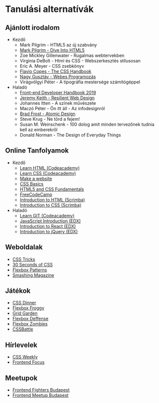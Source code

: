 # Tanulási alternatívák

## Ajánlott irodalom

* Kezdő
  * Mark Pilgrim - HTML5 az új szabvány
  * [Mark Pilgrim - Dive Into HTML5](http://diveintohtml5.info/)
  * Zoe Mickley Gillenwater - Rugalmas webtervekben
  * Virginia DeBolt - Html és CSS - Webszerkesztés stílusosan
  * Eric A. Meyer - CSS zsebkönyv
  * [Flavio Copes - The CSS Handbook](https://pages.convertkit.com/96341da1b1/f37b562c91)
  * [Nagy Gusztáv - Webes Programozás](http://nagygusztav.hu/sites/default/files/csatol/web_programozas_-_szines.pdf)
  * Virágvölgyi Péter - A tipográfia mestersége számítógéppel
* Haladó
  * [Front-end Developer Handbook 2019](https://frontendmasters.com/books/front-end-handbook/2019/)
  * [Jeremy Keith - Resilient Web Design](https://resilientwebdesign.com/)
  * Johannes Itten - A színek művészete
  * Maczó Péter - Ön itt áll - Az infodesignról
  * [Brad Frost - Atomic Design](http://atomicdesign.bradfrost.com/table-of-contents/)
  * Steve Krug - Ne törd a fejem!
  * Susan M. Weinschenk - 100 dolog amit minden tervezőnek tudnia kell az emberekről
  * Donald Norman - The Design of Everyday Things

## Online Tanfolyamok

* Kezdő
  * [Learn HTML \(Codeacademy\)](https://www.codecademy.com/learn/learn-html)
  * [Learn CSS \(Codeacademy\)](https://www.codecademy.com/learn/learn-css)
  * [Make a website](https://www.codecademy.com/learn/make-a-website)
  * [CSS Basics](https://www.edx.org/course/css-basics-w3cx-css-0x-0)
  * [HTML5 and CSS Fundamentals](https://www.edx.org/course/html5-css-fundamentals-w3cx-html5-0x)
  * [FreeCodeCamp](https://www.freecodecamp.org/)
  * [Introduction to HTML \(Scrimba\)](https://scrimba.com/g/ghtml)
  * [Introduction to CSS \(Scrimba\)](https://scrimba.com/g/gintrotocss)
* Haladó
  * [Learn GIT \(Codeacademy\)](https://www.codecademy.com/learn/learn-git)
  * [JavaScript Introduction \(EDX\)](https://www.edx.org/course/javascript-introduction-2)
  * [Introduction to React \(EDX\)](https://www.edx.org/course/introduction-to-reactjs-3)
  * [Introduction to jQuery \(EDX\)](https://www.edx.org/course/introduction-to-jquery-3)

## Weboldalak

* [CSS Tricks](https://css-tricks.com/)
* [30 Seconds of CSS](https://30-seconds.github.io/30-seconds-of-css/)
* [Flexbox Patterns](https://www.flexboxpatterns.com/)
* [Smashing Magazine](https://www.smashingmagazine.com/)

## Játékok

* [CSS Dinner](https://flukeout.github.io/)
* [Flexbox Froggy](http://flexboxfroggy.com/)
* [Grid Garden](http://cssgridgarden.com/)
* [Flexbox Deffense](http://www.flexboxdefense.com/)
* [Flexbox Zombies](https://flexboxzombies.com/p/flexbox-zombies)
* [CSSBattle](https://cssbattle.dev/)

## Hírlevelek

* [CSS Weekly](http://css-weekly.com/archives/)
* [Frontend Focus](https://frontendfoc.us/)

## Meetupok

* [Frontend Fighters Budapest](https://www.meetup.com/Frontend-Fighters-Budapest/)
* [Frontend Meetup Budapest](https://www.meetup.com/Frontend-Meetup-Budapest/)

